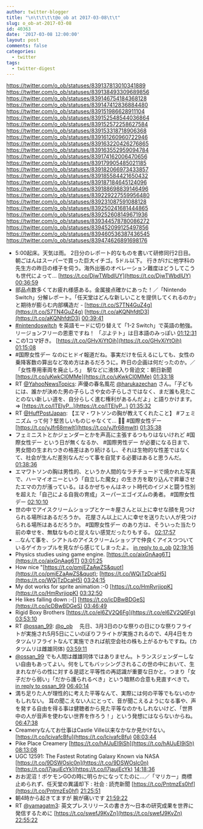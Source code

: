 ```yaml
---
author: twitter-blogger
title: "\n\t\t\t\t@o_ob at 2017-03-08\t\t"
slug: o_ob-at-2017-03-08
id: 40363
date: '2017-03-08 12:00:00'
layout: post
comments: false
categories:
  - twitter
tags:
  - twitter-digest
---
```


https://twitter.com/o_ob/statuses/839137813010341889 https://twitter.com/o_ob/statuses/839138493309689856 https://twitter.com/o_ob/statuses/839146754184368128 https://twitter.com/o_ob/statuses/839147412836884480 https://twitter.com/o_ob/statuses/839151986628911104 https://twitter.com/o_ob/statuses/839152548544036864 https://twitter.com/o_ob/statuses/839152572258627584 https://twitter.com/o_ob/statuses/839153318718906368 https://twitter.com/o_ob/statuses/839161260960722946 https://twitter.com/o_ob/statuses/839163220426276865 https://twitter.com/o_ob/statuses/839163552959094784 https://twitter.com/o_ob/statuses/839174162006470656 https://twitter.com/o_ob/statuses/839179905485021185 https://twitter.com/o_ob/statuses/839182066973433857 https://twitter.com/o_ob/statuses/839185584421650432 https://twitter.com/o_ob/statuses/839187184645124096 https://twitter.com/o_ob/statuses/839188698839146496 https://twitter.com/o_ob/statuses/839229227559956480 https://twitter.com/o_ob/statuses/839231087591088128 https://twitter.com/o_ob/statuses/839250241681444865 https://twitter.com/o_ob/statuses/839252608149671936 https://twitter.com/o_ob/statuses/839344578780086272 https://twitter.com/o_ob/statuses/839452099125497856 https://twitter.com/o_ob/statuses/839460536387436545 https://twitter.com/o_ob/statuses/839474626891698176  

*   5:00起床。天気は雨。 2日分のレポート的なものを書いて研修同行2日目。 朝ごはんはスーパーで買った巨大イチゴ。5ドル以下。 行きがけに他学科の先生方の昨日の様子を伺う。海外出張のオペレーション難度はどうしてこうも世代によって… [https://t.co/DjwTWbdlUY](https://t.co/DjwTWbdlUY) [00:36:59](https://twitter.com/o_ob/statuses/839137813010341889)
*   部品点数多くてお疲れ様感ある。金属接点確かにあった！／「Nintendo Switch」分解レポート。「任天堂はどんな新しいことを提供してくれるのか」と期待が膨らむ内部構造だ - [https://t.co/S7TN4GuZ4g](https://t.co/S7TN4GuZ4g) [https://t.co/aKQNhfdtD3](https://t.co/aKQNhfdtD3) [00:39:41](https://twitter.com/o_ob/statuses/839138493309689856)
*   [#nintendoswitch](https://twitter.com/search?q=%23nintendoswitch&src=hash) を英語モードに切り替えて「1-2 Switch」で英語の勉強。 リージョンフリーの恩恵ですね！ 「ぷよテト」は日本語のみっぽい [01:12:31](https://twitter.com/o_ob/statuses/839146754184368128)
*   この1コマ好き。 [https://t.co/GHvXiYtOih](https://t.co/GHvXiYtOih) [01:15:08](https://twitter.com/o_ob/statuses/839147412836884480)
*   #国際女性デー なのにヒドイ報道だね。事実だけを伝えるにしても、女性の乗降客数の算出など攻め方はあるだろうに。昨日の企画は何だったのか。／「女性専用車両を廃止しろ」　駅などに液体入り脅迫文：朝日新聞 [https://t.co/uKwkCI0MMe](https://t.co/uKwkCI0MMe) [01:33:18](https://twitter.com/o_ob/statuses/839151986628911104)
*   RT [@YahooNewsTopics](https://twitter.com/YahooNewsTopics): 声優の春名風花 [@harukazechan](https://twitter.com/harukazechan) さん。「子どもには、誰かが決めた男の子らしさや女の子らしさではなく、まだ誰も見たことのない新しい道を、自分らしく進む権利があるんだよ」と語りかけます。⇒ [https://t.co/lTEIyP…](https://t.co/lTEIyP…) [01:35:32](https://twitter.com/o_ob/statuses/839152548544036864)
*   RT [@HuffPostJapan](https://twitter.com/HuffPostJapan): 【エマ・ワトソンの胸が教えてくれたこと】 #フェミニズム って何？堅苦しいものじゃなくて… 👧💕 #国際女性デー　 [https://t.co/yJfr68mwlt](https://t.co/yJfr68mwlt) [01:35:38](https://twitter.com/o_ob/statuses/839152572258627584)
*   フェミニストとかジェンダーとかを声高に主張するつもりはないけれど #国際女性デー という日が無くなるか、 #国際男性デー が必要になる日まで、男女間の生まれつきの格差はあり続けるし、それは生物的な性差ではなくて、社会が生んだ差別なんだって事を自覚する必要はあると思うんだ。 [01:38:36](https://twitter.com/o_ob/statuses/839153318718906368)
*   エマワトソンの胸は男性的、というか人間的なラチチュードで焼かれた写真で、ハーマイオニーという「自立した魔女」の生き方を取り込んで昇華させたエマの力が漲っている。はるかぜちゃんはネット時代のイジメと闘う性別を超えた「自己による自我の育成」スーパーエゴイズムの勇者。 #国際女性デー [02:10:10](https://twitter.com/o_ob/statuses/839161260960722946)
*   世の中でアイスクリームショップとケーキ屋さんと以上に幸せな顔を見つけられる場所はあるだろうか。 花屋さん以上に人に幸せを送りたい人が見つけられる場所はあるだろうか。 #国際女性デー のあり方は、そういった当たり前の幸せを、無駄なものと捉えない感覚だったりもする。 [02:17:57](https://twitter.com/o_ob/statuses/839163220426276865)
*   …なんて事を、シアトルのアイスクリームショップで仲良くアイスつついているゲイカップルを見ながら感じてしまったよ。 [in reply to o_ob](https://twitter.com/o_ob/statuses/839163220426276865) [02:19:16](https://twitter.com/o_ob/statuses/839163552959094784)
*   Physics studies using game engine. [https://t.co/aixGnAag6T](https://t.co/aixGnAag6T) [03:01:25](https://twitter.com/o_ob/statuses/839174162006470656)
*   How nice "[https://t.co/pmjEZaAwZS&quot](https://t.co/pmjEZaAwZS&quot); [https://t.co/WQjTzDcaH5](https://t.co/WQjTzDcaH5) [03:24:15](https://twitter.com/o_ob/statuses/839179905485021185)
*   My dot works for sprite animation :-0 [https://t.co/HmRvrjiopK](https://t.co/HmRvrjiopK) [03:32:50](https://twitter.com/o_ob/statuses/839182066973433857)
*   He likes falling down :-[] [https://t.co/icDBwBDGeS](https://t.co/icDBwBDGeS) [03:46:49](https://twitter.com/o_ob/statuses/839185584421650432)
*   Rigid Boxy Brothers [https://t.co/el6ZV2Q6Fg](https://t.co/el6ZV2Q6Fg) [03:53:10](https://twitter.com/o_ob/statuses/839187184645124096)
*   RT [@ossan_99](https://twitter.com/ossan_99): [@o_ob](https://twitter.com/o_ob) 　先日、3月3日のひな祭りの日にひな祭りフライトが実施され5月5日にこいのぼりフライトが実施されるので、4月4日をカタツムリフライトなんて実施できれば航空会社の株も上がるかもですね。(カタツムリは雌雄同体) [03:59:11](https://twitter.com/o_ob/statuses/839188698839146496)
*   [@ossan_99](https://twitter.com/ossan_99) でも人間は雌雄同体ではありません。トランスジェンダーしない自由もあってよい。何をしてもバッシングされるこの世の中において、生まれながらの性に対する是認と平等性の再認識が重要な日かと。つまり「女子だから弱い」「だから護られるべき」という暗黙の合意も見直すべきで。 [in reply to ossan_99](https://twitter.com/ossan_99/statuses/839187636711411712) [06:40:14](https://twitter.com/o_ob/statuses/839229227559956480)
*   満ち足りた人が理性的に考えた平等なんて、実際には何の平等でもないのかもしれない。 耳の聞こえない人にとって、音が聞こえるようになる事や、声を発する自由を得る事は健聴者から見た平等なのかもしれないけど、「世界中の人が音声を使わない世界を作ろう！」という発想にはならないからね。 [06:47:38](https://twitter.com/o_ob/statuses/839231087591088128)
*   Creameryなんてお仕事はCastle Ville以来なかなか見かけない。 [https://t.co/lcivafcBfu](https://t.co/lcivafcBfu) [08:03:44](https://twitter.com/o_ob/statuses/839250241681444865)
*   Pike Place Creamery [https://t.co/hAUuEI9iSh](https://t.co/hAUuEI9iSh) [08:13:08](https://twitter.com/o_ob/statuses/839252608149671936)
*   UGC 12591: The Fastest Rotating Galaxy Known via NASA [https://t.co/9DSWOslc0n](https://t.co/9DSWOslc0n) [https://t.co/I7jaujEcYk](https://t.co/I7jaujEcYk) [14:18:36](https://twitter.com/o_ob/statuses/839344578780086272)
*   おお泥沼！ポケモンGOの時に明らかになってたのに…／「マリカー」商標止められず、任天堂の異議却下 : 社会 : 読売新聞 [https://t.co/PntmzEs0hf](https://t.co/PntmzEs0hf) [21:25:51](https://twitter.com/o_ob/statuses/839452099125497856)
*   朝4時から起きてますが 腕が痛いです [21:59:22](https://twitter.com/o_ob/statuses/839460536387436545)
*   RT [@yamagatm3](https://twitter.com/yamagatm3): 英文プレスリリースの書き方～日本の研究成果を世界に発信するために [https://t.co/swefJ9KvZn](https://t.co/swefJ9KvZn) [22:55:22](https://twitter.com/o_ob/statuses/839474626891698176)